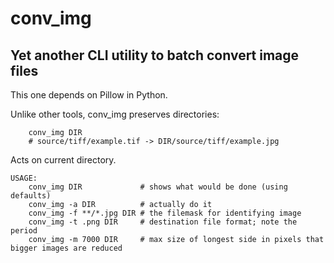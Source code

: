 # conv_img 
## Yet another CLI utility to batch convert image files

This one depends on Pillow in Python. 

Unlike other tools, conv_img preserves directories:
```
	conv_img DIR
	# source/tiff/example.tif -> DIR/source/tiff/example.jpg
```

Acts on current directory.

```
USAGE:
	conv_img DIR             # shows what would be done (using defaults)
	conv_img -a DIR          # actually do it 
	conv_img -f **/*.jpg DIR # the filemask for identifying image
	conv_img -t .png DIR     # destination file format; note the period
	conv_img -m 7000 DIR     # max size of longest side in pixels that bigger images are reduced
```

